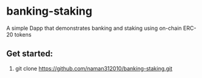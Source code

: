 # banking-staking
A simple Dapp that demonstrates banking and staking using on-chain ERC-20 tokens

## Get started:
1. git clone https://github.com/naman312010/banking-staking.git
